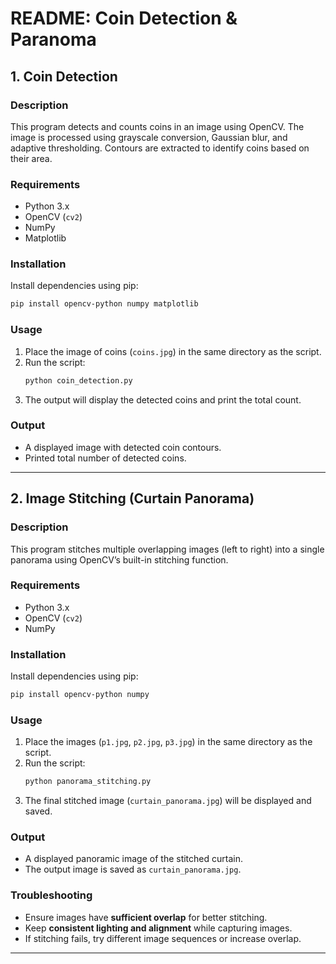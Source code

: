 # **README: Coin Detection & Paranoma**

## **1. Coin Detection**
### **Description**
This program detects and counts coins in an image using OpenCV. The image is processed using grayscale conversion, Gaussian blur, and adaptive thresholding. Contours are extracted to identify coins based on their area.

### **Requirements**
- Python 3.x
- OpenCV (`cv2`)
- NumPy
- Matplotlib

### **Installation**
Install dependencies using pip:
```bash
pip install opencv-python numpy matplotlib
```

### **Usage**
1. Place the image of coins (`coins.jpg`) in the same directory as the script.
2. Run the script:
   ```bash
   python coin_detection.py
   ```
3. The output will display the detected coins and print the total count.

### **Output**
- A displayed image with detected coin contours.
- Printed total number of detected coins.

---

## **2. Image Stitching (Curtain Panorama)**
### **Description**
This program stitches multiple overlapping images (left to right) into a single panorama using OpenCV’s built-in stitching function.

### **Requirements**
- Python 3.x
- OpenCV (`cv2`)
- NumPy

### **Installation**
Install dependencies using pip:
```bash
pip install opencv-python numpy
```

### **Usage**
1. Place the images (`p1.jpg`, `p2.jpg`, `p3.jpg`) in the same directory as the script.
2. Run the script:
   ```bash
   python panorama_stitching.py
   ```
3. The final stitched image (`curtain_panorama.jpg`) will be displayed and saved.

### **Output**
- A displayed panoramic image of the stitched curtain.
- The output image is saved as `curtain_panorama.jpg`.

### **Troubleshooting**
- Ensure images have **sufficient overlap** for better stitching.
- Keep **consistent lighting and alignment** while capturing images.
- If stitching fails, try different image sequences or increase overlap.

---


